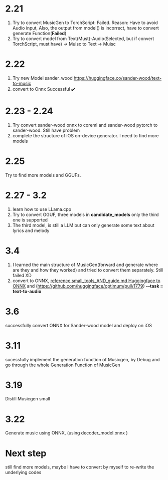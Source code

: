 # 2.21
1. Try to convert MusicGen to TorchScript: Failed. Reason: Have to avoid Audio input, Also, the output from model() is incorrect, have to convert generate Function(**Failed**)
2. Try to convert model from Text(Must)-Audio(Selected, but if convert TorchScript, must have) -> Muisc to Text -> Muisc   

# 2.22
1. Try new Model sander_wood https://huggingface.co/sander-wood/text-to-music
2. convert to Onnx Successful ✔️

# 2.23 - 2.24
1. Try convert sander-wood onnx to coreml and sander-wood pytorch to sander-wood. Still have problem
2. complete the structure of iOS on-device generator. I need to find more models

# 2.25
Try to find more models and GGUFs. 

# 2.27 - 3.2
1. learn how to use LLama.cpp 
2. Try to convert GGUF, three models in **candidate_models** only the third one is supported
3. The third model, is still a LLM but can only generate some text about lyrics and melody

# 3.4 
1. I learned the main structure of MusicGen(forward and generate where are they and how they worked) and tried to convert them separately. Still failed XD
2. convert to ONNX, [reference small_tools_AND_guide.md Huggingface to ONNX](https://github.com/maxW2000/On-device-music-generator/blob/main/notes/small_tools_AND_guide.md) and (https://github.com/huggingface/optimum/pull/1779) **--task = text-to-audio**

# 3.6 
successfully convert ONNX for Sander-wood model and deploy on iOS

# 3.11
sucessfully implement the generation function of Musicgen, by Debug and go through the whole Generation Function of MusicGen

# 3.19
Distill Musicgen small

# 3.22
Generate music using ONNX, (using decoder_model.onnx )
# Next step
still find more models, maybe I have to convert by myself to re-write the underlying codes
